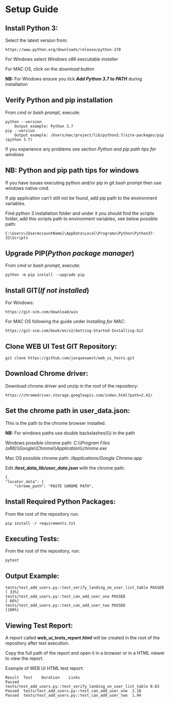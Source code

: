 # Setup Guide

## Install Python 3:
Select the latest version from:
    
    
    https://www.python.org/downloads/release/python-370
For Windows select _Windows x86 executable installer_

For MAC OS, click on the _download button_
        
**NB:** For Windows ensure you tick **_Add Python 3.7 to PATH_** during installation

## Verify Python and pip installation
From _cmd_ or _bash prompt_, execute:

    python --version
        Output example: Python 3.7
    pip --version
        Output example: /Users/mac/project/lib/python3.7/site-packages/pip (python 3.7)

If you experience any problems see section _Python and pip path tips for windows_


## NB: Python and pip path tips for windows
If you have issues executing python and/or pip in git bash prompt then use windows native cmd.

If pip application can't still not be found, add pip path to the environment variables.

Find python 3 installation folder and under it you should find the scripts folder, add this scripts path to environment variables, see below possible path:

    C:\Users\{UserAccountName}\AppData\Local\Programs\Python\Python37-32\Scripts
    

## Upgrade PIP(_Python package manager_)
From _cmd_ or _bash prompt_, execute:

    python -m pip install --upgrade pip

## Install GIT(_If not installed_)
For Windows:
    
    https://git-scm.com/download/win
    
For MAC OS following the guide under _Installing for MAC_:
    
    https://git-scm.com/book/en/v2/Getting-Started-Installing-Git
    

## Clone WEB UI Test GIT Repository:
    git clone https://github.com/jacqueswest/web_ui_tests.git
    
## Download Chrome driver:
Download chrome driver and unzip in the root of the repository:
    
    https://chromedriver.storage.googleapis.com/index.html?path=2.42/    

## Set the chrome path in user_data.json:
This is the path to the chrome browser installed.

**NB:** For windows paths use double backslashes(\\\\) in the path

Windows possible chrome path: _C:\\\Program Files (x86)\\\Google\\\Chrome\\\Application\\\chrome.exe_

Mac OS possible chrome path: _/Applications/Google Chrome.app_

Edit **_/test_data_lib/user_data.json_** with the chrome path:

    {
    "locator_data": {
        "chrome_path": "PASTE CHROME PATH",
    
    
## Install Required Python Packages:
From the root of the repository run:
 
    pip install -r requirements.txt
    
## Executing Tests:
From the root of the repository, run:

    pytest

## Output Example:
    tests/test_add_users.py::test_verify_landing_on_user_list_table PASSED                                               [ 33%]
    tests/test_add_users.py::test_can_add_user_one PASSED                                                                [ 66%]
    tests/test_add_users.py::test_can_add_user_two PASSED                                                                [100%]


## Viewing Test Report:            
  A report called **_web_ui_tests_report.html_** will be created in the root of the repository after test execution.
  
  Copy the full path of the report and open it in a browser or in a HTML viewer to view the report.
  
  Example of WEB UI HTML test report:
  
    Result	Test	Duration	Links
    Passed	tests/test_add_users.py::test_verify_landing_on_user_list_table	0.03	
    Passed	tests/test_add_users.py::test_can_add_user_one	2.18	
    Passed	tests/test_add_users.py::test_can_add_user_two	1.94
        
